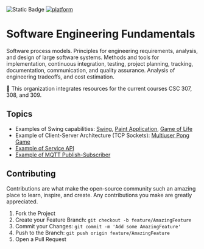 ![Static Badge](https://img.shields.io/badge/author-javiergs-orange)
[![platform](https://img.shields.io/twitter/follow/mscjaviergs?style=flat-square)](https://x.com/intent/follow?screen_name=mscjaviergs)

# Software Engineering Fundamentals

Software process models. Principles for engineering requirements, analysis, and design of large software systems. Methods and tools for implementation, continuous integration, testing, project planning, tracking, documentation, communication, and quality assurance. Analysis of engineering tradeoffs, and cost estimation.

:green_book: This organization integrates resources for the current courses CSC 307, 308, and 309.

## Topics
- Examples of Swing capabilities: [Swing](https://github.com/CSC3100/Swing), [Paint Application](https://github.com/CSC3100/Swing), [Game of Life](https://github.com/CSC3100/Swing)
- Example of Client-Server Architecture (TCP Sockets): [Multiuser Pong Game](https://github.com/CSC3100/Pong-Game)
- [Example of Service API](https://github.com/CSC3100/Cloud-Services)
- [Example of MQTT Publish-Subscriber](https://github.com/CSC3100/MQTT)

## Contributing
Contributions are what make the open-source community such an amazing place to learn, inspire, and create. 
Any contributions you make are greatly appreciated.

1. Fork the Project
2. Create your Feature Branch: ```git checkout -b feature/AmazingFeature```
3. Commit your Changes: ```git commit -m 'Add some AmazingFeature'```
4. Push to the Branch: ```git push origin feature/AmazingFeature```
5. Open a Pull Request
